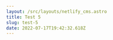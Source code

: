 ```yaml
---
layout: /src/layouts/netlify_cms.astro
title: Test 5
slug: test-5
date: 2022-07-17T19:42:32.618Z
---
```

